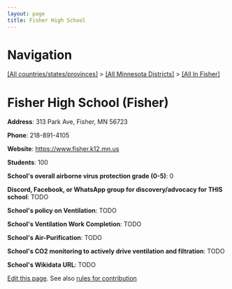 ```yaml
---
layout: page
title: Fisher High School
---
```

# Navigation

[[All countries/states/provinces]](../../..) > [[All Minnesota Districts]](../..) > [[All In Fisher]](..)

# Fisher High School (Fisher)

**Address**: 313 Park Ave, Fisher, MN 56723

**Phone**: 218-891-4105

**Website**: <https://www.fisher.k12.mn.us>

**Students**: 100

**School's overall airborne virus protection grade (0-5)**: 0

**Discord, Facebook, or WhatsApp group for discovery/advocacy for THIS school**: TODO

**School's policy on Ventilation**: TODO

**School's Ventilation Work Completion**: TODO

**School's Air-Purification**: TODO

**School's CO2 monitoring to actively drive ventilation and filtration**: TODO

**School's Wikidata URL**: TODO


[Edit this page](https://github.com/ventilate-schools/MN/edit/main/./Fisher/Fisher_High_School.md). See also [rules for contribution](../../../contribution-rules/)